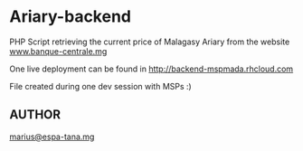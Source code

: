 Ariary-backend
===============

PHP Script retrieving the current price of Malagasy Ariary from the website www.banque-centrale.mg

One live deployment can be found in http://backend-mspmada.rhcloud.com

File created during one dev session with MSPs :)

AUTHOR
-------

marius@espa-tana.mg
